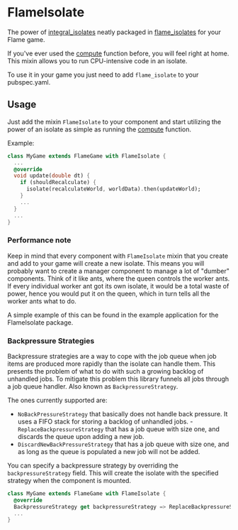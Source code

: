 # FlameIsolate

The power of [integral_isolates](https://pub.dev/packages/integral_isolates) neatly packaged in
[flame_isolates](https://pub.dev/packages/flame_isolates) for your Flame game.

If you've ever used the [compute](https://api.flutter.dev/flutter/foundation/compute-constant.html)
function before, you will feel right at home. This mixin allows you to run CPU-intensive code in an
isolate.

To use it in your game you just need to add `flame_isolate` to your pubspec.yaml.


## Usage

Just add the mixin `FlameIsolate` to your component and start utilizing the power of an isolate as
simple as running the [compute](https://api.flutter.dev/flutter/foundation/compute-constant.html)
function.

Example:

```dart
class MyGame extends FlameGame with FlameIsolate {
  ...
  @override
  void update(double dt) {
    if (shouldRecalculate) {
      isolate(recalculateWorld, worldData).then(updateWorld);
    }
    ...
  }
  ...
}
```


### Performance note

Keep in mind that every component with `FlameIsolate` mixin that you create and add to your game
will create a new isolate. This means you will probably want to create a manager component to
manage a lot of "dumber" components. Think of it like ants, where the queen controls the worker
ants. If every individual worker ant got its own isolate, it would be a total waste of power,
hence you would put it on the queen, which in turn tells all the worker ants what to do.

A simple example of this can be found in the example application for the FlameIsolate package.


### Backpressure Strategies

Backpressure strategies are a way to cope with the job queue when job items are produced more rapidly
than the isolate can handle them. This presents the problem of what to do with such a growing
backlog of unhandled jobs. To mitigate this problem this library funnels all jobs through a job
queue handler. Also known as `BackpressureStrategy`.

The ones currently supported are:

- `NoBackPressureStrategy` that basically does not handle back pressure. It uses a FIFO stack for
storing a backlog of unhandled jobs.
-`ReplaceBackpressureStrategy` that has a job queue with size one, and discards the queue upon
adding a new job.
- `DiscardNewBackPressureStrategy` that has a job queue with size one, and as long as the queue is
populated a new job will not be added.

You can specify a backpressure strategy by overriding the `backpressureStrategy` field. This will
create the isolate with the specified strategy when the component is mounted.

```dart
class MyGame extends FlameGame with FlameIsolate {
  @override
  BackpressureStrategy get backpressureStrategy => ReplaceBackpressureStrategy();
  ...
}
```
